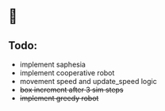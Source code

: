 # 🚧


## Todo:

- implement saphesia
- implement cooperative robot
- movement speed and update_speed logic
- ~~box increment after 3 sim steps~~
- ~~implement greedy robot~~